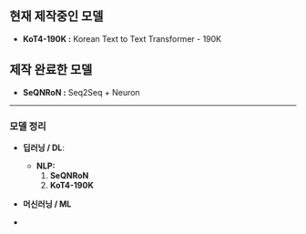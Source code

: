## 현재 제작중인 모델
- **KoT4-190K :** Korean Text to Text Transformer - 190K

## 제작 완료한 모델
- **SeQNRoN :** Seq2Seq + Neuron

---
### 모델 정리

- **딥러닝 / DL**:
  - **NLP:**
    1. **SeQNRoN**
    2. **KoT4-190K**
   
- **머신러닝 / ML**
- 
